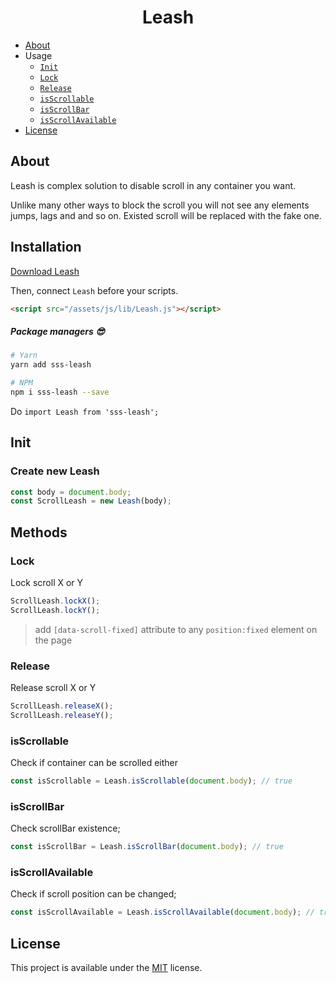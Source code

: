 <h1 align="center">Leash</h1>

- [About](#about)
- Usage
  - [`Init`](#init)
  - [`Lock`](#lock)
  - [`Release`](#release)
  - [`isScrollable`](#isscrollable)
  - [`isScrollBar`](#isscrollbar)
  - [`isScrollAvailable`](#isscrollavailable)
- [License](#license)

## About
Leash is complex solution to disable scroll in any container you want.

Unlike many other ways to block the scroll you will not see any elements jumps, lags and and so on. Existed scroll will be replaced with the fake one.

   

## Installation

<a target="_blank" href="https://raw.githubusercontent.com/Natteke/SmokinSexySoftware/master/packages/Leash/dist/Leash.js">Download Leash</a>

Then, connect `Leash` before your scripts.

```html
<script src="/assets/js/lib/Leash.js"></script>
```
 
##### Package managers 😎

```sh
# Yarn
yarn add sss-leash

# NPM
npm i sss-leash --save
```
Do `import Leash from 'sss-leash';`

## Init
### Create new Leash

```Javascript
const body = document.body;
const ScrollLeash = new Leash(body);
```
## Methods

### Lock

Lock scroll X or Y

```Javascript
ScrollLeash.lockX();
ScrollLeash.lockY();
```
> add `[data-scroll-fixed]` attribute to any `position:fixed` element on the page

### Release

Release scroll X or Y

```Javascript
ScrollLeash.releaseX();
ScrollLeash.releaseY();
```

### isScrollable

Check if container can be scrolled either

```Javascript
const isScrollable = Leash.isScrollable(document.body); // true
```

### isScrollBar

Check scrollBar existence;

```Javascript
const isScrollBar = Leash.isScrollBar(document.body); // true
```

### isScrollAvailable

Check if scroll position can be changed;

```Javascript
const isScrollAvailable = Leash.isScrollAvailable(document.body); // true
```
 
## License 
This project is available under the [MIT](https://opensource.org/licenses/mit-license.php) license.